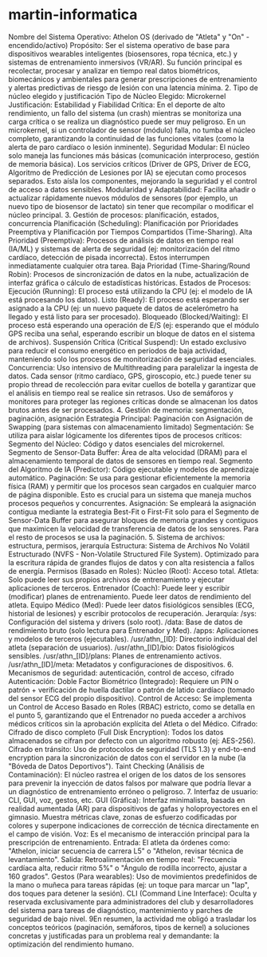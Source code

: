 # martin-informatica
Nombre del Sistema Operativo: Athelon OS (derivado de "Atleta" y "On" - encendido/activo)
Propósito: Ser el sistema operativo de base para dispositivos wearables inteligentes (biosensores, ropa técnica, etc.) y sistemas de entrenamiento inmersivos (VR/AR). Su función principal es recolectar, procesar y analizar en tiempo real datos biométricos, biomecánicos y ambientales para generar prescripciones de entrenamiento y alertas predictivas de riesgo de lesión con una latencia mínima.
2. Tipo de núcleo elegido y justificación
Tipo de Núcleo Elegido: Microkernel
Justificación:
Estabilidad y Fiabilidad Crítica: En el deporte de alto rendimiento, un fallo del sistema (un crash) mientras se monitoriza una carga crítica o se realiza un diagnóstico puede ser muy peligroso. En un microkernel, si un controlador de sensor (módulo) falla, no tumba el núcleo completo, garantizando la continuidad de las funciones vitales (como la alerta de paro cardíaco o lesión inminente).
Seguridad Modular: El núcleo solo maneja las funciones más básicas (comunicación interproceso, gestión de memoria básica). Los servicios críticos (Driver de GPS, Driver de ECG, Algoritmo de Predicción de Lesiones por IA) se ejecutan como procesos separados. Esto aísla los componentes, mejorando la seguridad y el control de acceso a datos sensibles.
Modularidad y Adaptabilidad: Facilita añadir o actualizar rápidamente nuevos módulos de sensores (por ejemplo, un nuevo tipo de biosensor de lactato) sin tener que recompilar o modificar el núcleo principal.
3. Gestión de procesos: planificación, estados, concurrencia
Planificación (Scheduling): Planificación por Prioridades Preemptiva y Planificación por Tiempos Compartidos (Time-Sharing).
Alta Prioridad (Preemptiva): Procesos de análisis de datos en tiempo real (IA/ML) y sistemas de alerta de seguridad (ej: monitorización del ritmo cardíaco, detección de pisada incorrecta). Estos interrumpen inmediatamente cualquier otra tarea.
Baja Prioridad (Time-Sharing/Round Robin): Procesos de sincronización de datos en la nube, actualización de interfaz gráfica o cálculo de estadísticas históricas.
Estados de Procesos:
Ejecución (Running): El proceso está utilizando la CPU (ej: el modelo de IA está procesando los datos).
Listo (Ready): El proceso está esperando ser asignado a la CPU (ej: un nuevo paquete de datos de acelerómetro ha llegado y está listo para ser procesado).
Bloqueado (Blocked/Waiting): El proceso está esperando una operación de E/S (ej: esperando que el módulo GPS reciba una señal, esperando escribir un bloque de datos en el sistema de archivos).
Suspensión Crítica (Critical Suspend): Un estado exclusivo para reducir el consumo energético en periodos de baja actividad, manteniendo solo los procesos de monitorización de seguridad esenciales.
Concurrencia: Uso intensivo de Multithreading para paralelizar la ingesta de datos. Cada sensor (ritmo cardíaco, GPS, giroscopio, etc.) puede tener su propio thread de recolección para evitar cuellos de botella y garantizar que el análisis en tiempo real se realice sin retrasos. Uso de semáforos y monitores para proteger las regiones críticas donde se almacenan los datos brutos antes de ser procesados.
4. Gestión de memoria: segmentación, paginación, asignación
Estrategia Principal: Paginación con Asignación de Swapping (para sistemas con almacenamiento limitado)
Segmentación: Se utiliza para aislar lógicamente los diferentes tipos de procesos críticos:
Segmento del Núcleo: Código y datos esenciales del microkernel.
Segmento de Sensor-Data Buffer: Área de alta velocidad (DRAM) para el almacenamiento temporal de datos de sensores en tiempo real.
Segmento del Algoritmo de IA (Predictor): Código ejecutable y modelos de aprendizaje automático.
Paginación: Se usa para gestionar eficientemente la memoria física (RAM) y permitir que los procesos sean cargados en cualquier marco de página disponible. Esto es crucial para un sistema que maneja muchos procesos pequeños y concurrentes.
Asignación: Se empleará la asignación contigua mediante la estrategia Best-Fit o First-Fit solo para el Segmento de Sensor-Data Buffer para asegurar bloques de memoria grandes y contiguos que maximicen la velocidad de transferencia de datos de los sensores. Para el resto de procesos se usa la paginación.
5. Sistema de archivos: estructura, permisos, jerarquía
Estructura: Sistema de Archivos No Volátil Estructurado (NVFS - Non-Volatile Structured File System). Optimizado para la escritura rápida de grandes flujos de datos y con alta resistencia a fallos de energía.
Permisos (Basado en Roles):
Núcleo (Root): Acceso total.
Atleta: Solo puede leer sus propios archivos de entrenamiento y ejecutar aplicaciones de terceros.
Entrenador (Coach): Puede leer y escribir (modificar) planes de entrenamiento. Puede leer datos de rendimiento del atleta.
Equipo Médico (Med): Puede leer datos fisiológicos sensibles (ECG, historial de lesiones) y escribir protocolos de recuperación.
Jerarquía:
/sys: Configuración del sistema y drivers (solo root).
/data: Base de datos de rendimiento bruto (solo lectura para Entrenador y Med).
/apps: Aplicaciones y modelos de terceros (ejecutables).
/usr/athn_[ID]: Directorio individual del atleta (separación de usuarios).
/usr/athn_[ID]/bio: Datos fisiológicos sensibles.
/usr/athn_[ID]/plans: Planes de entrenamiento activos.
/usr/athn_[ID]/meta: Metadatos y configuraciones de dispositivos.
6. Mecanismos de seguridad: autenticación, control de acceso, cifrado
Autenticación:
Doble Factor Biométrico (Integrado): Requiere un PIN o patrón + verificación de huella dactilar o patrón de latido cardíaco (tomado del sensor ECG del propio dispositivo).
Control de Acceso: Se implementa un Control de Acceso Basado en Roles (RBAC) estricto, como se detalla en el punto 5, garantizando que el Entrenador no pueda acceder a archivos médicos críticos sin la aprobación explícita del Atleta o del Médico.
Cifrado:
Cifrado de disco completo (Full Disk Encryption): Todos los datos almacenados se cifran por defecto con un algoritmo robusto (ej: AES-256).
Cifrado en tránsito: Uso de protocolos de seguridad (TLS 1.3) y end-to-end encryption para la sincronización de datos con el servidor en la nube (la "Bóveda de Datos Deportivos").
Taint Checking (Análisis de Contaminación): El núcleo rastrea el origen de los datos de los sensores para prevenir la inyección de datos falsos por malware que podría llevar a un diagnóstico de entrenamiento erróneo o peligroso.
7. Interfaz de usuario: CLI, GUI, voz, gestos, etc.
GUI (Gráfica): Interfaz minimalista, basada en realidad aumentada (AR) para dispositivos de gafas y holoproyectores en el gimnasio. Muestra métricas clave, zonas de esfuerzo codificadas por colores y superpone indicaciones de corrección de técnica directamente en el campo de visión.
Voz: Es el mecanismo de interacción principal para la prescripción de entrenamiento.
Entrada: El atleta da órdenes como: "Athelon, iniciar secuencia de carrera L5" o "Athelon, revisar técnica de levantamiento".
Salida: Retroalimentación en tiempo real: "Frecuencia cardíaca alta, reducir ritmo 5%" o "Ángulo de rodilla incorrecto, ajustar a 160 grados".
Gestos (Para wearables): Uso de movimientos predefinidos de la mano o muñeca para tareas rápidas (ej: un toque para marcar un "lap", dos toques para detener la sesión).
CLI (Command Line Interface): Oculta y reservada exclusivamente para administradores del club y desarrolladores del sistema para tareas de diagnóstico, mantenimiento y parches de seguridad de bajo nivel.
9En resumen, la actividad me obligó a trasladar los conceptos teóricos (paginación, semáforos, tipos de kernel) a soluciones concretas y justificadas para un problema real y demandante: la optimización del rendimiento humano.
